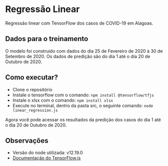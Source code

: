 # Regressão Linear

Regressão linear com TensorFlow dos casos de COVID-19 em Alagoas.

## Dados para o treinamento

O modelo foi construído com dados do dia 25 de Fevereiro de 2020 à 30 de Setembro de 2020. Os dados de predição são do dia 1 até o dia 20 de Outubro de 2020.

## Como executar?

- Clone o repositório
- Instale o tensorflow com o comando: `npm install @tensorflow/tfjs`
- Instale o xlsx com o comando: `npm install xlsx`
- Execute no terminal, dentro da pasta src, o seguinte comando: `node linear_regression.js`

Agora você pode acessar os resultados da predição dos casos do dia 1 até o dia 20 de Outubro de 2020.

## Observações

- Versão do node utilizada: v12.19.0
- [Documentação do TensorFlow.js](https://www.tensorflow.org/js)
